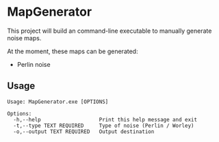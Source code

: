# MapGenerator
This project will build an command-line executable to manually generate noise maps. 

At the moment, these maps can be generated:
- Perlin noise

## Usage
```
Usage: MapGenerator.exe [OPTIONS]

Options:
  -h,--help                   Print this help message and exit
  -t,--type TEXT REQUIRED     Type of noise (Perlin / Worley)
  -o,--output TEXT REQUIRED   Output destination


```